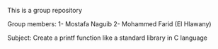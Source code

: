 This is a group repository

Group members:
1- Mostafa Naguib
2- Mohammed Farid (El Hlawany)

Subject:
Create a printf function like a standard library in C language
